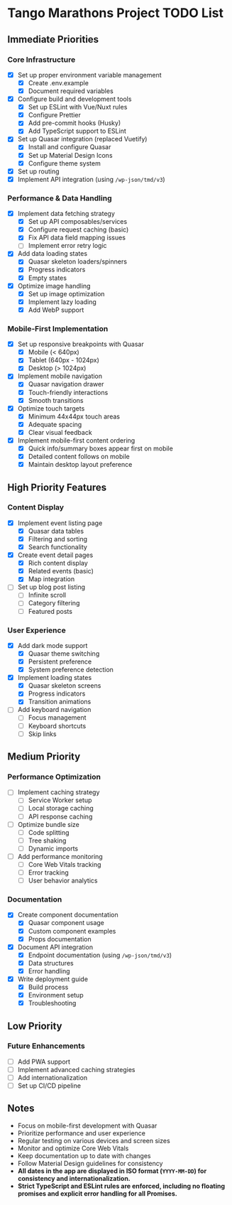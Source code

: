 # Tango Marathons Project TODO List

## Immediate Priorities

### Core Infrastructure

- [x] Set up proper environment variable management
  - [x] Create .env.example
  - [x] Document required variables
- [x] Configure build and development tools
  - [x] Set up ESLint with Vue/Nuxt rules
  - [x] Configure Prettier
  - [x] Add pre-commit hooks (Husky)
  - [x] Add TypeScript support to ESLint
- [x] Set up Quasar integration (replaced Vuetify)
  - [x] Install and configure Quasar
  - [x] Set up Material Design Icons
  - [x] Configure theme system
- [x] Set up routing
- [x] Implement API integration (using `/wp-json/tmd/v3`)

### Performance & Data Handling

- [x] Implement data fetching strategy
  - [x] Set up API composables/services
  - [x] Configure request caching (basic)
  - [x] Fix API data field mapping issues
  - [ ] Implement error retry logic
- [x] Add data loading states
  - [x] Quasar skeleton loaders/spinners
  - [x] Progress indicators
  - [x] Empty states
- [x] Optimize image handling
  - [x] Set up image optimization
  - [x] Implement lazy loading
  - [x] Add WebP support

### Mobile-First Implementation

- [x] Set up responsive breakpoints with Quasar
  - [x] Mobile (< 640px)
  - [x] Tablet (640px - 1024px)
  - [x] Desktop (> 1024px)
- [x] Implement mobile navigation
  - [x] Quasar navigation drawer
  - [x] Touch-friendly interactions
  - [x] Smooth transitions
- [x] Optimize touch targets
  - [x] Minimum 44x44px touch areas
  - [x] Adequate spacing
  - [x] Clear visual feedback
- [x] Implement mobile-first content ordering
  - [x] Quick info/summary boxes appear first on mobile
  - [x] Detailed content follows on mobile
  - [x] Maintain desktop layout preference

## High Priority Features

### Content Display

- [x] Implement event listing page
  - [x] Quasar data tables
  - [x] Filtering and sorting
  - [x] Search functionality
- [x] Create event detail pages
  - [x] Rich content display
  - [x] Related events (basic)
  - [x] Map integration
- [ ] Set up blog post listing
  - [ ] Infinite scroll
  - [ ] Category filtering
  - [ ] Featured posts

### User Experience

- [x] Add dark mode support
  - [x] Quasar theme switching
  - [x] Persistent preference
  - [x] System preference detection
- [x] Implement loading states
  - [x] Quasar skeleton screens
  - [x] Progress indicators
  - [x] Transition animations
- [ ] Add keyboard navigation
  - [ ] Focus management
  - [ ] Keyboard shortcuts
  - [ ] Skip links

## Medium Priority

### Performance Optimization

- [ ] Implement caching strategy
  - [ ] Service Worker setup
  - [ ] Local storage caching
  - [ ] API response caching
- [ ] Optimize bundle size
  - [ ] Code splitting
  - [ ] Tree shaking
  - [ ] Dynamic imports
- [ ] Add performance monitoring
  - [ ] Core Web Vitals tracking
  - [ ] Error tracking
  - [ ] User behavior analytics

### Documentation

- [x] Create component documentation
  - [x] Quasar component usage
  - [x] Custom component examples
  - [x] Props documentation
- [x] Document API integration
  - [x] Endpoint documentation (using `/wp-json/tmd/v3`)
  - [x] Data structures
  - [x] Error handling
- [x] Write deployment guide
  - [x] Build process
  - [x] Environment setup
  - [x] Troubleshooting

## Low Priority

### Future Enhancements

- [ ] Add PWA support
- [ ] Implement advanced caching strategies
- [ ] Add internationalization
- [ ] Set up CI/CD pipeline

## Notes

- Focus on mobile-first development with Quasar
- Prioritize performance and user experience
- Regular testing on various devices and screen sizes
- Monitor and optimize Core Web Vitals
- Keep documentation up to date with changes
- Follow Material Design guidelines for consistency
- **All dates in the app are displayed in ISO format (`YYYY-MM-DD`) for consistency and internationalization.**
- **Strict TypeScript and ESLint rules are enforced, including no floating promises and explicit error handling for all Promises.**
